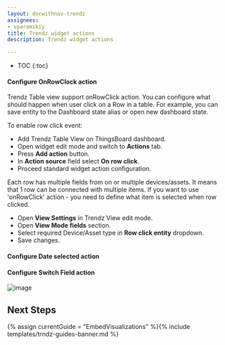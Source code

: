 ```yaml
---
layout: docwithnav-trendz
assignees:
- vparomskiy
title: Trendz widget actions 
description: Trendz widget actions 

---
```


* TOC
{:toc}

#### Configure OnRowClock action
Trendz Table view support onRowClick action. You can configure what should happen when user click on a Row in a table. 
For example, you can save entity to the Dashboard state alias or open new dashboard state.

To enable row click event:
* Add Trendz Table View on ThingsBoard dashboard.
* Open widget edit mode and switch to **Actions** tab.
* Press **Add action** button.
* In **Action source** field select **On row click**.
* Proceed standard widget action configuration. 

Each row has multiple fields from on or multiple devices/assets. It means that 1 row can be connected with multiple items. 
If you want to use 'onRowClick' action - you need to define what item is selected when row clicked.
* Open **View Settings** in Trendz View edit mode.
* Open **View Mode fields** section.
* Select required Device/Asset type in **Row click entity** dropdown.
* Save changes.

#### Configure Date selected action

#### Configure Switch Field action

![image](https://img.thingsboard.io/trendz/trndz_dashboard_time.png)

## Next Steps

{% assign currentGuide = "EmbedVisualizations" %}{% include templates/trndz-guides-banner.md %}